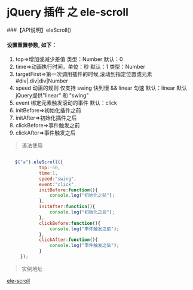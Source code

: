 # jQuery 插件 之 ele-scroll

###【API说明】eleScroll()
#### 设置重置参数, 如下：
 1. top=>增加或减少差值  类型：Number 默认：0
 2. time=>动画执行时间，单位：秒 默认：1  类型：Number
 3. targetFirst=>第一次调用插件的时候,滚动到指定位置或元素 #div|.div|div|Number
 4. speed 动画的规则 仅支持 swing 快到慢 && linear 匀速  默认：linear  默认jQuery提供"linear" 和 "swing"
 5. event 绑定元素触发滚动的事件 默认：click
 6. initBefore=>初始化插件之前
 7. initAfter=>初始化插件之后
 8. clickBefore=>事件触发之前
 9. clickAfter=>事件触发之后

> 语法使用

```js

   $("a").eleScroll({
 			top:-50,
 			time:1,
 			speed:"swing",
 			event:"click",
 			initBefore:function(){
 				console.log("初始化之前");
 			},
 			initAfter:function(){
 				console.log("初始化之后");
 			},
 			clickBefore:function(){
 				console.log("事件触发之前");
 			},
 			clickAfter:function(){
 				console.log("事件触发之后");
 			}
 	 });

```



> 实例地址

[ele-scroll](demo.chenzejiang.com/ele-scroll/index.html)
